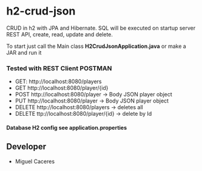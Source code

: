 # h2-crud-json

CRUD in h2 with JPA and Hibernate. SQL will be executed on startup server
REST API, create, read, update and delete.

To start just call the Main class **H2CrudJsonApplication.java**
or make a JAR and run it

### Tested with REST Client POSTMAN

* GET: http://localhost:8080/players
* GET http://localhost:8080/player/{id}
* POST http://localhost:8080/player  -> Body JSON player object
* PUT http://localhost:8080/player   -> Body JSON player object 
* DELETE http://localhost:8080/players   -> deletes all
* DELETE ttp://localhost:8080/player/{id} -> delete by Id

#### Database H2 config see application.properties

## Developer
* Miguel Caceres
